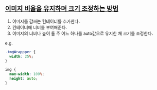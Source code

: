 ## [이미지 비율을 유지하며 크기 조정하는 방법](https://webdir.tistory.com/487)
1. 이미지를 감싸는 컨테이너를 추가한다.
2. 컨테이너에 너비를 부여해준다.
3. 이미지의 너비나 높이 둘 주 어느 하나를 auto값으로 유지한 채 크기를 조정한다.

e.g.
```css
.imgWrappper {
  width: 25%;
}

img { 
  max-width: 100%;
  height: auto;
}
```
